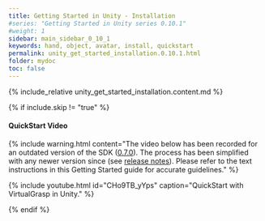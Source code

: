 ```yaml
---
title: Getting Started in Unity - Installation
#series: "Getting Started in Unity series 0.10.1"
#weight: 1
sidebar: main_sidebar_0_10_1
keywords: hand, object, avatar, install, quickstart
permalink: unity_get_started_installation.0.10.1.html
folder: mydoc
toc: false
---
```


{% include_relative unity_get_started_installation.content.md %}

{% if include.skip != "true" %}
#### QuickStart Video

{% include warning.html content="The video below has been recorded for an outdated version of the SDK ([0.7.0](release_notes.0.9.6.html#v070-2021-09-17)). The process has been simplified with any newer version since (see [release notes](release_notes.html)). Please refer to the text instructions in this Getting Started guide for accurate guidelines." %}

{% include youtube.html id="CHo9TB_yYps" caption="QuickStart with VirtualGrasp in Unity." %}

<!--{% include custom/series_acme_next.html %}-->
{% endif %}
